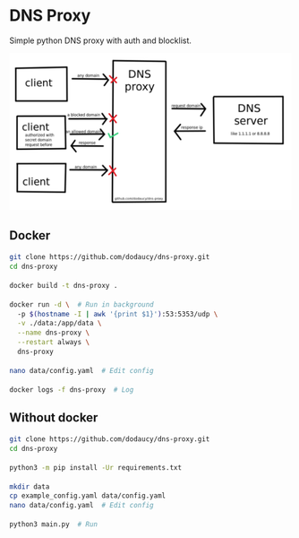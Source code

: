# DNS Proxy

Simple python DNS proxy with auth and blocklist.

![showcase](./showcase.png)

## Docker

```bash
git clone https://github.com/dodaucy/dns-proxy.git
cd dns-proxy

docker build -t dns-proxy .

docker run -d \  # Run in background
  -p $(hostname -I | awk '{print $1}'):53:5353/udp \
  -v ./data:/app/data \
  --name dns-proxy \
  --restart always \
  dns-proxy

nano data/config.yaml  # Edit config

docker logs -f dns-proxy  # Log
```

## Without docker

```bash
git clone https://github.com/dodaucy/dns-proxy.git
cd dns-proxy

python3 -m pip install -Ur requirements.txt

mkdir data
cp example_config.yaml data/config.yaml
nano data/config.yaml  # Edit config

python3 main.py  # Run
```
